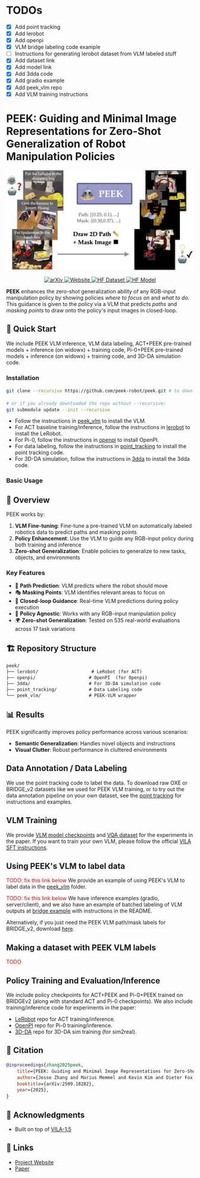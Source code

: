 # TODOs

- [x] Add point tracking 
- [x] Add lerobot
- [x] Add openpi
- [x] VLM bridge labeling code example
- [ ] Instructions for generating lerobot dataset from VLM labeled stuff
- [x] Add dataset link
- [x] Add model link
- [x] Add 3dda code 
- [x] Add gradio example
- [x] Add peek_vlm repo
- [x] Add VLM training instructions

# PEEK: Guiding and Minimal Image Representations for Zero-Shot Generalization of Robot Manipulation Policies

![PEEK Teaser](peek_teaser.jpg)

<p align="center">
  <a href="https://arxiv.org/abs/2509.18282">
    <img alt="arXiv" src="https://img.shields.io/badge/arXiv-2509.18282-b31b1b.svg">
  </a>
  <a href="https://peek-robot.github.io/">
    <img alt="Website" src="https://img.shields.io/badge/Website-peek--robot.github.io-blue">
  </a>
  <a href="https://huggingface.co/datasets/memmelma/peek_vqa">
    <img alt="HF Dataset" src="https://img.shields.io/badge/%F0%9F%A4%97%20HF-Dataset-yellow">
  </a>
  <a href="https://huggingface.co/memmelma/peek_3b">
    <img alt="HF Model" src="https://img.shields.io/badge/%F0%9F%A4%97%20HF-Model-yellow">
  </a>
</p>

**PEEK** enhances the zero-shot generalization ability of any RGB-input manipulation policy by showing policies *where to focus on* and *what to do*. This guidance is given to the policy via a VLM that predicts *paths* and *masking points* to draw onto the policy's input images in closed-loop.

## 🚀 Quick Start

We include PEEK VLM inference, VLM data labeling, ACT+PEEK pre-trained models + inference (on widowx) + training code, Pi-0+PEEK pre-trained models + inference (on widowx) + training code, and 3D-DA simulation code.

### Installation 
```bash
git clone --recursive https://github.com/peek-robot/peek.git # to download all submodules

# or if you already downloaded the repo without --recursive:
git submodule update --init --recursive
```

- Follow the instructions in [peek_vlm](https://github.com/peek-robot/peek_vlm/blob/main/README.md) to install the VLM.
- For ACT baseline training/inference, follow the instructions in [lerobot](https://github.com/peek-robot/lerobot/blob/main/README.md) to install the LeRobot.
- For Pi-0, follow the instructions in [openpi](https://github.com/peek-robot/openpi/blob/main/README.md) to install OpenPI.
- For data labeling, follow the instructions in [point_tracking](https://github.com/peek-robot/point_tracking/blob/main/README.md) to install the point tracking code.
- For 3D-DA simulation, follow the instructions in [3dda](https://github.com/peek-robot/threedda) to install the 3dda code.




### Basic Usage

## 📖 Overview

PEEK works by:

1. **VLM Fine-tuning**: Fine-tune a pre-trained VLM on automatically labeled robotics data to predict paths and masking points
2. **Policy Enhancement**: Use the VLM to guide any RGB-input policy during both training and inference
3. **Zero-shot Generalization**: Enable policies to generalize to new tasks, objects, and environments

### Key Features

- 🎯 **Path Prediction**: VLM predicts where the robot should move
- 🎭 **Masking Points**: VLM identifies relevant areas to focus on
- 🔄 **Closed-loop Guidance**: Real-time VLM predictions during policy execution
- 🧩 **Policy Agnostic**: Works with any RGB-input manipulation policy
- 🌍 **Zero-shot Generalization**: Tested on 535 real-world evaluations across 17 task variations

## 🏗️ Repository Structure

```
peek/
├── lerobot/                    # LeRobot (for ACT)
├── openpi/                    # OpenPI  (for Openpi)
├── 3dda/                      # For 3D-DA simulation code
├── point_tracking/            # Data Labeling code
└── peek_vlm/                  # PEEK-VLM wrapper
```

## 📊 Results

PEEK significantly improves policy performance across various scenarios:

- **Semantic Generalization**: Handles novel objects and instructions
- **Visual Clutter**: Robust performance in cluttered environments

## Data Annotation / Data Labeling

We use the point tracking code to label the data. 
To download raw OXE or BRIDGE_v2 datasets like we used for PEEK VLM training, or to try out the data annotation pipeline on your own dataset,
see the [point tracking](https://github.com/peek-robot/point_tracking/blob/main/README.md) for instructions and examples.

## VLM Training

We provide [VLM model checkpoints](https://huggingface.co/memmelma/peek_3b) and [VQA dataset](https://huggingface.co/datasets/memmelma/peek_vqa) for the experiments in the paper.
If you want to train your own VLM, please follow the official [VILA SFT instructions](https://github.com/NVlabs/VILA/tree/vila1.5?tab=readme-ov-file#step-3-supervised-fine-tuning).

## Using PEEK's VLM to label data

<span style="color:red">TODO: fix this link below</span>
We provide an example of using PEEK's VLM to label data in the [peek_vlm](https://github.com/peek-robot/peek_vlm/blob/main/README.md) folder.

<span style="color:red">TODO: fix this link below</span>
We have inference examples (gradio, server/client), and we also have an example of batched labeling of VLM outputs at [bridge example](https://github.com/peek-robot/peek_vlm/blob/main/scripts/label_bridge_data.py) with instructions in the README.

Alternatively, if you just need the PEEK VLM path/mask labels for BRIDGE_v2, download [here](https://huggingface.co/datasets/jesbu1/peek_bridge_labels).

## Making a dataset with PEEK VLM labels

<span style="color:red">TODO</span>

## Policy Training and Evaluation/Inference

We include policy checkpoints for ACT+PEEK and Pi-0+PEEK trained on BRIDGEv2 (along with standard ACT and Pi-0 checkpoints).
We also include training/inference code for experiments in the paper:

- [LeRobot](https://github.com/peek-robot/lerobot/) repo for ACT training/inference.
- [OpenPI](https://github.com/peek-robot/openpi/) repo for Pi-0 training/inference.
- [3D-DA](https://github.com/peek-robot/threedda/) repo for 3D-DA sim training (for sim2real).

## 📄 Citation

```bibtex
@inproceedings{zhang2025peek,
    title={PEEK: Guiding and Minimal Image Representations for Zero-Shot Generalization of Robot Manipulation Policies}, 
    author={Jesse Zhang and Marius Memmel and Kevin Kim and Dieter Fox and Jesse Thomason and Fabio Ramos and Erdem Bıyık and Abhishek Gupta and Anqi Li},
    booktitle={arXiv:2509.18282},
    year={2025},
}
```


## 🙏 Acknowledgments

- Built on top of [VILA-1.5](https://github.com/Efficient-Large-Model/VILA)

## 🔗 Links

- [Project Website](https://peek-robot.github.io/)
- [Paper](https://arxiv.org/abs/TODO)
